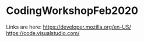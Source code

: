 # CodingWorkshopFeb2020
Links are here:
https://developer.mozilla.org/en-US/
https://code.visualstudio.com/

